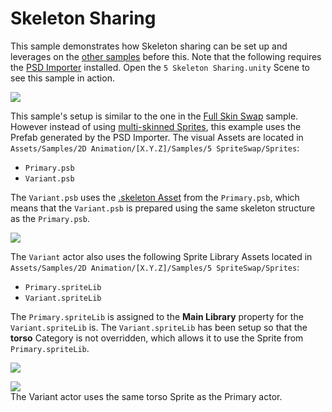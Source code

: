 # Skeleton Sharing
This sample demonstrates how Skeleton sharing can be set up and leverages on the [other samples](Examples.md) before this. Note that the following requires the [PSD Importer](https://docs.unity3d.com/Packages/com.unity.2d.psdimporter@latest) installed. Open the `5 Skeleton Sharing.unity` Scene to see this sample in action.

![](images/2D-animation-samples-skelesharing.png)

This sample's setup is similar to the one in the [Full Skin Swap](ex-sprite-swap.md#full-skin-swap) sample. However instead of using [multi-skinned Sprites](ex-multiple-skinned-sprites.md), this example uses the Prefab generated by the PSD Importer. The visual Assets are located in `Assets/Samples/2D Animation/[X.Y.Z]/Samples/5 SpriteSwap/Sprites`:

- `Primary.psb`
- `Variant.psb`

The `Variant.psb` uses the [.skeleton Asset](https://docs.unity3d.com/Packages/com.unity.2d.psdimporter@5.0/manual/PSD-importer-properties.html#main-skeleton) from the `Primary.psb`, which means that the `Variant.psb` is prepared using the same skeleton structure as the `Primary.psb`.

![](images/2D-animation-samples-skelesharing-properties.png)

The `Variant` actor also uses the following Sprite Library Assets located in `Assets/Samples/2D Animation/[X.Y.Z]/Samples/5 SpriteSwap/Sprites`:

- `Primary.spriteLib`
- `Variant.spriteLib`

The `Primary.spriteLib` is assigned to the **Main Library** property for the `Variant.spriteLib` is. The `Variant.spriteLib` has been setup so that the **torso** Category is not overridden, which allows it to use the Sprite from `Primary.spriteLib`.

![](images/2D-animation-samples-skelesharing-SLAsset.png)

![](images/2D-animation-samples-skelesharing-SLAsset2.png)<br/>The Variant actor uses the same torso Sprite as the Primary actor.
